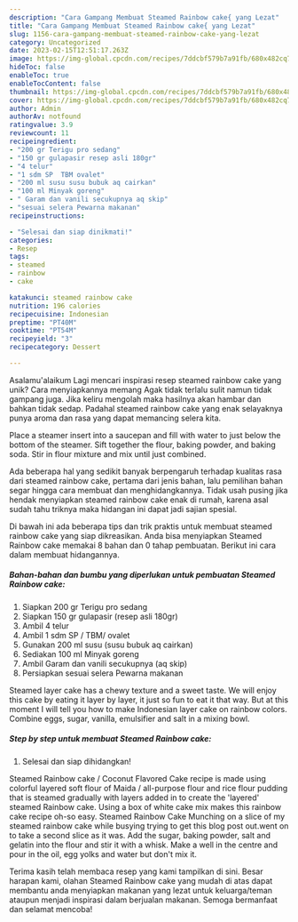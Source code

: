 ```yaml
---
description: "Cara Gampang Membuat Steamed Rainbow cake{ yang Lezat"
title: "Cara Gampang Membuat Steamed Rainbow cake{ yang Lezat"
slug: 1156-cara-gampang-membuat-steamed-rainbow-cake-yang-lezat
category: Uncategorized
date: 2023-02-15T12:51:17.263Z
image: https://img-global.cpcdn.com/recipes/7ddcbf579b7a91fb/680x482cq70/steamed-rainbow-cake-foto-resep-utama.jpg
hideToc: false
enableToc: true
enableTocContent: false
thumbnail: https://img-global.cpcdn.com/recipes/7ddcbf579b7a91fb/680x482cq70/steamed-rainbow-cake-foto-resep-utama.jpg
cover: https://img-global.cpcdn.com/recipes/7ddcbf579b7a91fb/680x482cq70/steamed-rainbow-cake-foto-resep-utama.jpg
author: Admin
authorAv: notfound
ratingvalue: 3.9
reviewcount: 11
recipeingredient:
- "200 gr Terigu pro sedang"
- "150 gr gulapasir resep asli 180gr"
- "4 telur"
- "1 sdm SP  TBM ovalet"
- "200 ml susu susu bubuk aq cairkan"
- "100 ml Minyak goreng"
- " Garam dan vanili secukupnya aq skip"
- "sesuai selera Pewarna makanan"
recipeinstructions:

- "Selesai dan siap dinikmati!"
categories:
- Resep
tags:
- steamed
- rainbow
- cake

katakunci: steamed rainbow cake 
nutrition: 196 calories
recipecuisine: Indonesian
preptime: "PT40M"
cooktime: "PT54M"
recipeyield: "3"
recipecategory: Dessert

---
```



Asalamu'alaikum Lagi mencari inspirasi resep steamed rainbow cake yang unik? Cara menyiapkannya memang Agak tidak terlalu sulit namun tidak gampang juga. Jika keliru mengolah maka hasilnya akan hambar dan bahkan tidak sedap. Padahal steamed rainbow cake yang enak selayaknya punya aroma dan rasa yang dapat memancing selera kita.


Place a steamer insert into a saucepan and fill with water to just below the bottom of the steamer. Sift together the flour, baking powder, and baking soda. Stir in flour mixture and mix until just combined.

Ada beberapa hal yang sedikit banyak berpengaruh terhadap kualitas rasa dari steamed rainbow cake, pertama dari jenis bahan, lalu pemilihan bahan segar hingga cara membuat dan menghidangkannya. Tidak usah pusing jika hendak menyiapkan steamed rainbow cake enak di rumah, karena asal sudah tahu triknya maka hidangan ini dapat jadi sajian spesial.


Di bawah ini ada beberapa tips dan trik praktis untuk membuat steamed rainbow cake yang siap dikreasikan. Anda bisa menyiapkan Steamed Rainbow cake memakai 8 bahan dan 0 tahap pembuatan. Berikut ini cara dalam membuat hidangannya.

<!--inarticleads1-->

##### Bahan-bahan dan bumbu yang diperlukan untuk pembuatan Steamed Rainbow cake:

1. Siapkan 200 gr Terigu pro sedang
1. Siapkan 150 gr gulapasir (resep asli 180gr)
1. Ambil 4 telur
1. Ambil 1 sdm SP / TBM/ ovalet
1. Gunakan 200 ml susu (susu bubuk aq cairkan)
1. Sediakan 100 ml Minyak goreng
1. Ambil  Garam dan vanili secukupnya (aq skip)
1. Persiapkan sesuai selera Pewarna makanan


Steamed layer cake has a chewy texture and a sweet taste. We will enjoy this cake by eating it layer by layer, it just so fun to eat it that way. But at this moment I will tell you how to make Indonesian layer cake on rainbow colors. Combine eggs, sugar, vanilla, emulsifier and salt in a mixing bowl. 

<!--inarticleads2-->

##### Step by step untuk membuat Steamed Rainbow cake:


1. Selesai dan siap dihidangkan!

Steamed Rainbow cake / Coconut Flavored Cake recipe is made using colorful layered soft flour of Maida / all-purpose flour and rice flour pudding that is steamed gradually with layers added in to create the &#39;layered&#39; steamed Rainbow cake. Using a box of white cake mix makes this rainbow cake recipe oh-so easy. Steamed Rainbow Cake Munching on a slice of my steamed rainbow cake while busying trying to get this blog post out.went on to take a second slice as it was. Add the sugar, baking powder, salt and gelatin into the flour and stir it with a whisk. Make a well in the centre and pour in the oil, egg yolks and water but don&#39;t mix it. 

Terima kasih telah membaca resep yang kami tampilkan di sini. Besar harapan kami, olahan Steamed Rainbow cake yang mudah di atas dapat membantu anda menyiapkan makanan yang lezat untuk keluarga/teman ataupun menjadi inspirasi dalam berjualan makanan. Semoga bermanfaat dan selamat mencoba!
